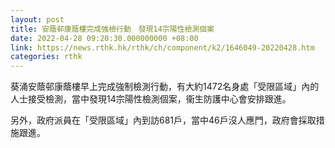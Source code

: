 ```yaml
---
layout: post
title: 安蔭邨康蔭樓完成強檢行動　發現14宗陽性檢測個案
date: 2022-04-28 09:20:30.000000000 +08:00
link: https://news.rthk.hk/rthk/ch/component/k2/1646049-20220428.htm
categories: rthk
---
```


葵涌安蔭邨康蔭樓早上完成強制檢測行動，有大約1472名身處「受限區域」內的人士接受檢測，當中發現14宗陽性檢測個案，衞生防護中心會安排跟進。

另外，政府派員在「受限區域」內到訪681戶，當中46戶沒人應門，政府會採取措施跟進。
